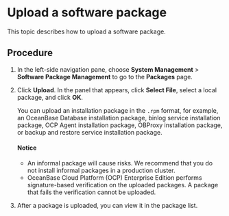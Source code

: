 # Upload a software package

This topic describes how to upload a software package.

## Procedure

1. In the left-side navigation pane, choose **System Management** > **Software Package Management** to go to the **Packages** page.

2. Click **Upload**. In the panel that appears, click **Select File**, select a local package, and click **OK**.

   You can upload an installation package in the `.rpm` format, for example, an OceanBase Database installation package, binlog service installation package, OCP Agent installation package, OBProxy installation package, or backup and restore service installation package.

   <main id="notice" type='notice'>
    <h4>Notice</h4>
    <p><ul><li>An informal package will cause risks. We recommend that you do not install informal packages in a production cluster. </li><li>OceanBase Cloud Platform (OCP) Enterprise Edition performs signature-based verification on the uploaded packages. A package that fails the verification cannot be uploaded. </li></ul></p>
   </main>

3. After a package is uploaded, you can view it in the package list.
